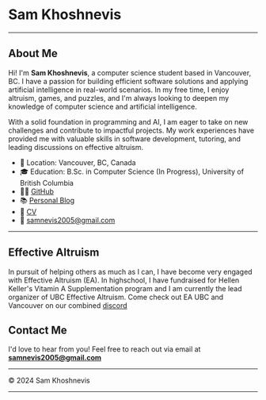 # Sam Khoshnevis

---

## About Me

Hi! I'm **Sam Khoshnevis**, a computer science student based in Vancouver, BC. I have a passion for building efficient software solutions and applying artificial intelligence in real-world scenarios. In my free time, I enjoy altruism, games, and puzzles, and I'm always looking to deepen my knowledge of computer science and artificial intelligence.

With a solid foundation in programming and AI, I am eager to take on new challenges and contribute to impactful projects. My work experiences have provided me with valuable skills in software development, tutoring, and leading discussions on effective altruism.

- 📍 Location: Vancouver, BC, Canada
- 🎓 Education: B.Sc. in Computer Science (In Progress), University of British Columbia
- 👨‍💻 [GitHub](https://github.com/samnevis)
- 📚 [Personal Blog](https://samnevis2005.substack.com/)
- 💼 [CV](https://drive.google.com/drive/folders/1oYIg42owsXbuNDtvr0BVpS-hGhrmtQae?usp=sharing)
- 📧 [samnevis2005@gmail.com](samnevis2005@gmail.com)

---

## Effective Altruism

In pursuit of helping others as much as I can, I have become very engaged with Effective Altruism (EA). In highschool, I have fundraised for Hellen Keller's Vitamin A Supplementation program and I am currently the lead organizer of UBC Effective Altruism. Come check out EA UBC and Vancouver on our combined [discord](https://discord.gg/r2ntupNFpF)


## Contact Me

I'd love to hear from you! Feel free to reach out via email at **[samnevis2005@gmail.com](mailto:samnevis2005@gmail.com)** 

---

© 2024 Sam Khoshnevis

---
